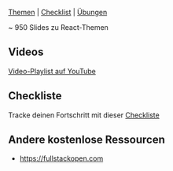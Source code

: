 [Themen](react-all-collection-topics-en.html) | [Checklist](react-all-checklist-de.html) | [Übungen](https://github.com/Joseph-knoebl/slides/tree/master/exercises)

~ 950 Slides zu React-Themen

<!-- CONTENT-BELOW -->

## Videos

[Video-Playlist auf YouTube](https://www.youtube.com/watch?v=b-HQsPFP_RI&list=PLRrX6S8UZpZlFTtdo9RONPO3rYi_UAqmD)

## Checkliste

Tracke deinen Fortschritt mit dieser [Checkliste](https://gist.github.com/Joseph-knoebl/6544017b7c8ebd94e37e7b9ddcffc906)

## Andere kostenlose Ressourcen

- <https://fullstackopen.com>
